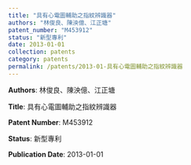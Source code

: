 ```yaml
---
title: "具有心電圖輔助之指紋辨識器"
authors: "林俊良、陳泱億、江正塘"
patent_number: "M453912"
status: "新型專利"
date: 2013-01-01
collection: patents
category: patents
permalink: /patents/2013-01-具有心電圖輔助之指紋辨識器
---
```


**Authors**: 林俊良、陳泱億、江正塘

**Title**: 具有心電圖輔助之指紋辨識器

**Patent Number**: M453912

**Status**: 新型專利

**Publication Date**: 2013-01-01
